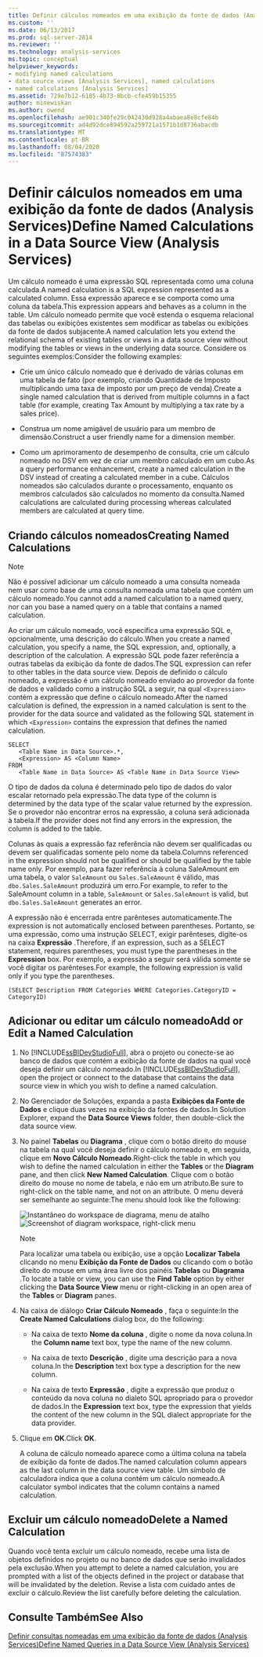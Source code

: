 ```yaml
---
title: Definir cálculos nomeados em uma exibição da fonte de dados (Analysis Services) | Microsoft Docs
ms.custom: ''
ms.date: 06/13/2017
ms.prod: sql-server-2014
ms.reviewer: ''
ms.technology: analysis-services
ms.topic: conceptual
helpviewer_keywords:
- modifying named calculations
- data source views [Analysis Services], named calculations
- named calculations [Analysis Services]
ms.assetid: 729e7b12-6185-4b73-8bcb-cfe459b15355
author: minewiskan
ms.author: owend
ms.openlocfilehash: ae901c340fe29c042430d928a4abaea8e8cfe84b
ms.sourcegitcommit: ad4d92dce894592a259721a1571b1d8736abacdb
ms.translationtype: MT
ms.contentlocale: pt-BR
ms.lasthandoff: 08/04/2020
ms.locfileid: "87574383"
---
```

# <a name="define-named-calculations-in-a-data-source-view-analysis-services"></a><span data-ttu-id="5471e-102">Definir cálculos nomeados em uma exibição da fonte de dados (Analysis Services)</span><span class="sxs-lookup"><span data-stu-id="5471e-102">Define Named Calculations in a Data Source View (Analysis Services)</span></span>
  <span data-ttu-id="5471e-103">Um cálculo nomeado é uma expressão SQL representada como uma coluna calculada.</span><span class="sxs-lookup"><span data-stu-id="5471e-103">A named calculation is a SQL expression represented as a calculated column.</span></span> <span data-ttu-id="5471e-104">Essa expressão aparece e se comporta como uma coluna da tabela.</span><span class="sxs-lookup"><span data-stu-id="5471e-104">This expression appears and behaves as a column in the table.</span></span> <span data-ttu-id="5471e-105">Um cálculo nomeado permite que você estenda o esquema relacional das tabelas ou exibições existentes sem modificar as tabelas ou exibições da fonte de dados subjacente.</span><span class="sxs-lookup"><span data-stu-id="5471e-105">A named calculation lets you extend the relational schema of existing tables or views in a data source view without modifying the tables or views in the underlying data source.</span></span> <span data-ttu-id="5471e-106">Considere os seguintes exemplos:</span><span class="sxs-lookup"><span data-stu-id="5471e-106">Consider the following examples:</span></span>

-   <span data-ttu-id="5471e-107">Crie um único cálculo nomeado que é derivado de várias colunas em uma tabela de fato (por exemplo, criando Quantidade de Imposto multiplicando uma taxa de imposto por um preço de venda).</span><span class="sxs-lookup"><span data-stu-id="5471e-107">Create a single named calculation that is derived from multiple columns in a fact table (for example, creating Tax Amount by multiplying a tax rate by a sales price).</span></span>

-   <span data-ttu-id="5471e-108">Construa um nome amigável de usuário para um membro de dimensão.</span><span class="sxs-lookup"><span data-stu-id="5471e-108">Construct a user friendly name for a dimension member.</span></span>

-   <span data-ttu-id="5471e-109">Como um aprimoramento de desempenho de consulta, crie um cálculo nomeado no DSV em vez de criar um membro calculado em um cubo.</span><span class="sxs-lookup"><span data-stu-id="5471e-109">As a query performance enhancement, create a named calculation in the DSV instead of creating a calculated member in a cube.</span></span> <span data-ttu-id="5471e-110">Cálculos nomeados são calculados durante o processamento, enquanto os membros calculados são calculados no momento da consulta.</span><span class="sxs-lookup"><span data-stu-id="5471e-110">Named calculations are calculated during processing whereas calculated members are calculated at query time.</span></span>

## <a name="creating-named-calculations"></a><span data-ttu-id="5471e-111">Criando cálculos nomeados</span><span class="sxs-lookup"><span data-stu-id="5471e-111">Creating Named Calculations</span></span>

> [!NOTE]
>  <span data-ttu-id="5471e-112">Não é possível adicionar um cálculo nomeado a uma consulta nomeada nem usar como base de uma consulta nomeada uma tabela que contém um cálculo nomeado.</span><span class="sxs-lookup"><span data-stu-id="5471e-112">You cannot add a named calculation to a named query, nor can you base a named query on a table that contains a named calculation.</span></span>

 <span data-ttu-id="5471e-113">Ao criar um cálculo nomeado, você especifica uma expressão SQL e, opcionalmente, uma descrição do cálculo.</span><span class="sxs-lookup"><span data-stu-id="5471e-113">When you create a named calculation, you specify a name, the SQL expression, and, optionally, a description of the calculation.</span></span> <span data-ttu-id="5471e-114">A expressão SQL pode fazer referência a outras tabelas da exibição da fonte de dados.</span><span class="sxs-lookup"><span data-stu-id="5471e-114">The SQL expression can refer to other tables in the data source view.</span></span> <span data-ttu-id="5471e-115">Depois de definido o cálculo nomeado, a expressão é um cálculo nomeado enviado ao provedor da fonte de dados e validado como a instrução SQL a seguir, na qual `<Expression>` contém a expressão que define o cálculo nomeado.</span><span class="sxs-lookup"><span data-stu-id="5471e-115">After the named calculation is defined, the expression in a named calculation is sent to the provider for the data source and validated as the following SQL statement in which `<Expression>` contains the expression that defines the named calculation.</span></span>

```
SELECT 
   <Table Name in Data Source>.*, 
   <Expression> AS <Column Name> 
FROM 
   <Table Name in Data Source> AS <Table Name in Data Source View>
```

 <span data-ttu-id="5471e-116">O tipo de dados da coluna é determinado pelo tipo de dados do valor escalar retornado pela expressão.</span><span class="sxs-lookup"><span data-stu-id="5471e-116">The data type of the column is determined by the data type of the scalar value returned by the expression.</span></span> <span data-ttu-id="5471e-117">Se o provedor não encontrar erros na expressão, a coluna será adicionada à tabela.</span><span class="sxs-lookup"><span data-stu-id="5471e-117">If the provider does not find any errors in the expression, the column is added to the table.</span></span>

 <span data-ttu-id="5471e-118">Colunas às quais a expressão faz referência não devem ser qualificadas ou devem ser qualificadas somente pelo nome da tabela.</span><span class="sxs-lookup"><span data-stu-id="5471e-118">Columns referenced in the expression should not be qualified or should be qualified by the table name only.</span></span> <span data-ttu-id="5471e-119">Por exemplo, para fazer referência à coluna SaleAmount em uma tabela, o valor `SaleAmount` ou `Sales.SaleAmount` é válido, mas `dbo.Sales.SaleAmount` produzirá um erro.</span><span class="sxs-lookup"><span data-stu-id="5471e-119">For example, to refer to the SaleAmount column in a table, `SaleAmount` or `Sales.SaleAmount` is valid, but `dbo.Sales.SaleAmount` generates an error.</span></span>

 <span data-ttu-id="5471e-120">A expressão não é encerrada entre parênteses automaticamente.</span><span class="sxs-lookup"><span data-stu-id="5471e-120">The expression is not automatically enclosed between parentheses.</span></span> <span data-ttu-id="5471e-121">Portanto, se uma expressão, como uma instrução SELECT, exigir parênteses, digite-os na caixa **Expressão** .</span><span class="sxs-lookup"><span data-stu-id="5471e-121">Therefore, if an expression, such as a SELECT statement, requires parentheses, you must type the parentheses in the **Expression** box.</span></span> <span data-ttu-id="5471e-122">Por exemplo, a expressão a seguir será válida somente se você digitar os parênteses.</span><span class="sxs-lookup"><span data-stu-id="5471e-122">For example, the following expression is valid only if you type the parentheses.</span></span>

```
(SELECT Description FROM Categories WHERE Categories.CategoryID = CategoryID)
```

## <a name="add-or-edit-a-named-calculation"></a><span data-ttu-id="5471e-123">Adicionar ou editar um cálculo nomeado</span><span class="sxs-lookup"><span data-stu-id="5471e-123">Add or Edit a Named Calculation</span></span>

1.  <span data-ttu-id="5471e-124">No [!INCLUDE[ssBIDevStudioFull](../../includes/ssbidevstudiofull-md.md)], abra o projeto ou conecte-se ao banco de dados que contém a exibição da fonte de dados na qual você deseja definir um cálculo nomeado.</span><span class="sxs-lookup"><span data-stu-id="5471e-124">In [!INCLUDE[ssBIDevStudioFull](../../includes/ssbidevstudiofull-md.md)], open the project or connect to the database that contains the data source view in which you wish to define a named calculation.</span></span>

2.  <span data-ttu-id="5471e-125">No Gerenciador de Soluções, expanda a pasta **Exibições da Fonte de Dados** e clique duas vezes na exibição da fontes de dados.</span><span class="sxs-lookup"><span data-stu-id="5471e-125">In Solution Explorer, expand the **Data Source Views** folder, then double-click the data source view.</span></span>

3.  <span data-ttu-id="5471e-126">No painel **Tabelas** ou **Diagrama** , clique com o botão direito do mouse na tabela na qual você deseja definir o cálculo nomeado e, em seguida, clique em **Novo Cálculo Nomeado**.</span><span class="sxs-lookup"><span data-stu-id="5471e-126">Right-click the table in which you wish to define the named calculation in either the **Tables** or the **Diagram** pane, and then click **New Named Calculation**.</span></span> <span data-ttu-id="5471e-127">Clique com o botão direito do mouse no nome de tabela, e não em um atributo.</span><span class="sxs-lookup"><span data-stu-id="5471e-127">Be sure to right-click on the table name, and not on an attribute.</span></span> <span data-ttu-id="5471e-128">O menu deverá ser semelhante ao seguinte:</span><span class="sxs-lookup"><span data-stu-id="5471e-128">The menu should look like the following:</span></span>

     <span data-ttu-id="5471e-129">![Instantâneo do workspace de diagrama, menu de atalho](../media/ssas-olapdsv-diagram.gif "Instantâneo do workspace de diagrama, menu de atalho")</span><span class="sxs-lookup"><span data-stu-id="5471e-129">![Screenshot of diagram workspace, right-click menu](../media/ssas-olapdsv-diagram.gif "Screenshot of diagram workspace, right-click menu")</span></span>

    > [!NOTE]
    >  <span data-ttu-id="5471e-130">Para localizar uma tabela ou exibição, use a opção **Localizar Tabela** clicando no menu **Exibição da Fonte de Dados** ou clicando com o botão direito do mouse em uma área livre dos painéis **Tabelas** ou **Diagrama** .</span><span class="sxs-lookup"><span data-stu-id="5471e-130">To locate a table or view, you can use the **Find Table** option by either clicking the **Data Source View** menu or right-clicking in an open area of the **Tables** or **Diagram** panes.</span></span>

4.  <span data-ttu-id="5471e-131">Na caixa de diálogo **Criar Cálculo Nomeado** , faça o seguinte:</span><span class="sxs-lookup"><span data-stu-id="5471e-131">In the **Create Named Calculations** dialog box, do the following:</span></span>

    -   <span data-ttu-id="5471e-132">Na caixa de texto **Nome da coluna** , digite o nome da nova coluna.</span><span class="sxs-lookup"><span data-stu-id="5471e-132">In the **Column name** text box, type the name of the new column.</span></span>

    -   <span data-ttu-id="5471e-133">Na caixa de texto **Descrição** , digite uma descrição para a nova coluna.</span><span class="sxs-lookup"><span data-stu-id="5471e-133">In the **Description** text box type a description for the new column.</span></span>

    -   <span data-ttu-id="5471e-134">Na caixa de texto **Expressão** , digite a expressão que produz o conteúdo da nova coluna no dialeto SQL apropriado para o provedor de dados.</span><span class="sxs-lookup"><span data-stu-id="5471e-134">In the **Expression** text box, type the expression that yields the content of the new column in the SQL dialect appropriate for the data provider.</span></span>

5.  <span data-ttu-id="5471e-135">Clique em **OK**.</span><span class="sxs-lookup"><span data-stu-id="5471e-135">Click **OK**.</span></span>

     <span data-ttu-id="5471e-136">A coluna de cálculo nomeado aparece como a última coluna na tabela de exibição da fonte de dados.</span><span class="sxs-lookup"><span data-stu-id="5471e-136">The named calculation column appears as the last column in the data source view table.</span></span> <span data-ttu-id="5471e-137">Um símbolo de calculadora indica que a coluna contém um cálculo nomeado.</span><span class="sxs-lookup"><span data-stu-id="5471e-137">A calculator symbol indicates that the column contains a named calculation.</span></span>

## <a name="delete-a-named-calculation"></a><span data-ttu-id="5471e-138">Excluir um cálculo nomeado</span><span class="sxs-lookup"><span data-stu-id="5471e-138">Delete a Named Calculation</span></span>
 <span data-ttu-id="5471e-139">Quando você tenta excluir um cálculo nomeado, recebe uma lista de objetos definidos no projeto ou no banco de dados que serão invalidados pela exclusão.</span><span class="sxs-lookup"><span data-stu-id="5471e-139">When you attempt to delete a named calculation, you are prompted with a list of the objects defined in the project or database that will be invalidated by the deletion.</span></span> <span data-ttu-id="5471e-140">Revise a lista com cuidado antes de excluir o cálculo.</span><span class="sxs-lookup"><span data-stu-id="5471e-140">Review the list carefully before deleting the calculation.</span></span>

## <a name="see-also"></a><span data-ttu-id="5471e-141">Consulte Também</span><span class="sxs-lookup"><span data-stu-id="5471e-141">See Also</span></span>
 [<span data-ttu-id="5471e-142">Definir consultas nomeadas em uma exibição da fonte de dados &#40;Analysis Services&#41;</span><span class="sxs-lookup"><span data-stu-id="5471e-142">Define Named Queries in a Data Source View &#40;Analysis Services&#41;</span></span>](define-named-queries-in-a-data-source-view-analysis-services.md)


